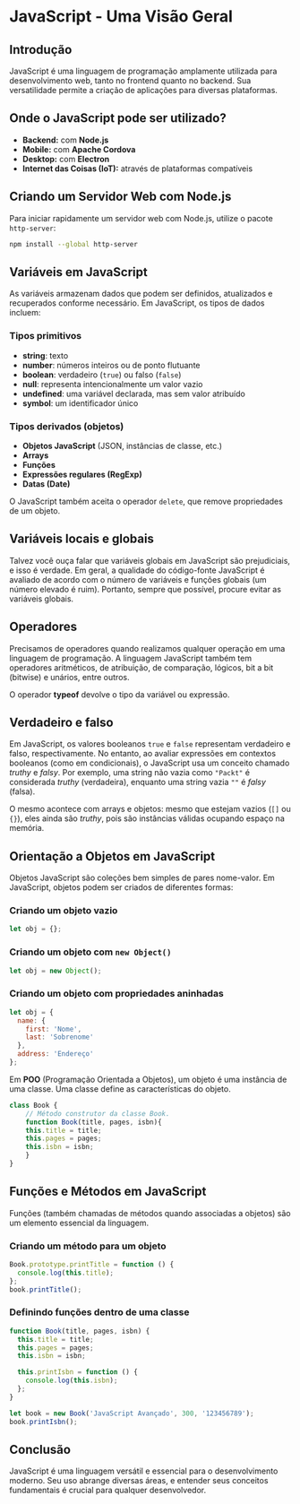 # JavaScript - Uma Visão Geral

## Introdução

JavaScript é uma linguagem de programação amplamente utilizada para desenvolvimento web, tanto no frontend quanto no backend. Sua versatilidade permite a criação de aplicações para diversas plataformas.

## Onde o JavaScript pode ser utilizado?

- **Backend:** com **Node.js**
- **Mobile:** com **Apache Cordova**
- **Desktop:** com **Electron**
- **Internet das Coisas (IoT):** através de plataformas compatíveis

## Criando um Servidor Web com Node.js

Para iniciar rapidamente um servidor web com Node.js, utilize o pacote `http-server`:

```bash
npm install --global http-server
```

## Variáveis em JavaScript

As variáveis armazenam dados que podem ser definidos, atualizados e recuperados conforme necessário. Em JavaScript, os tipos de dados incluem:

### Tipos primitivos

- **string**: texto
- **number**: números inteiros ou de ponto flutuante
- **boolean**: verdadeiro (`true`) ou falso (`false`)
- **null**: representa intencionalmente um valor vazio
- **undefined**: uma variável declarada, mas sem valor atribuído
- **symbol**: um identificador único

### Tipos derivados (objetos)

- **Objetos JavaScript** (JSON, instâncias de classe, etc.)
- **Arrays**
- **Funções**
- **Expressões regulares (RegExp)**
- **Datas (Date)**

O JavaScript também aceita o operador `delete`, que remove propriedades de um objeto.



## Variáveis locais e globais

Talvez você ouça falar que variáveis globais em JavaScript são prejudiciais, e isso é verdade. Em geral, a qualidade do código-fonte JavaScript é avaliado de acordo com o número de variáveis e funções globais (um número elevado é ruim). Portanto, sempre que possível, procure evitar as variáveis globais.



## Operadores

Precisamos de operadores quando realizamos qualquer operação em uma linguagem de programação. A linguagem JavaScript também tem operadores aritméticos, de atribuição, de comparação, lógicos, bit a bit (bitwise) e unários, entre outros.

O operador **typeof** devolve o tipo da variável ou expressão.



## Verdadeiro e falso

Em JavaScript, os valores booleanos `true` e `false` representam verdadeiro e falso, respectivamente. No entanto, ao avaliar expressões em contextos booleanos (como em condicionais), o JavaScript usa um conceito chamado _truthy_ e _falsy_. Por exemplo, uma string não vazia como `"Packt"` é considerada _truthy_ (verdadeira), enquanto uma string vazia `""` é _falsy_ (falsa).

O mesmo acontece com arrays e objetos: mesmo que estejam vazios (`[]` ou `{}`), eles ainda são _truthy_, pois são instâncias válidas ocupando espaço na memória.



## Orientação a Objetos em JavaScript

Objetos JavaScript são coleções bem simples de pares nome-valor. Em JavaScript, objetos podem ser criados de diferentes formas:

### Criando um objeto vazio

```js
let obj = {};
```

### Criando um objeto com `new Object()`

```js
let obj = new Object();
```

### Criando um objeto com propriedades aninhadas

```js
let obj = {
  name: {
    first: 'Nome',
    last: 'Sobrenome'
  },
  address: 'Endereço'
};
```

Em **POO** (Programação Orientada a Objetos), um objeto é uma instância de uma classe. Uma classe define as características do objeto.

```js
class Book {
    // Método construtor da classe Book.
    function Book(title, pages, isbn){
    this.title = title;
    this.pages = pages;
    this.isbn = isbn;
    }
}
```

## Funções e Métodos em JavaScript

Funções (também chamadas de métodos quando associadas a objetos) são um elemento essencial da linguagem.

### Criando um método para um objeto

```js
Book.prototype.printTitle = function () {
  console.log(this.title);
};
book.printTitle();
```

### Definindo funções dentro de uma classe

```js
function Book(title, pages, isbn) {
  this.title = title;
  this.pages = pages;
  this.isbn = isbn;

  this.printIsbn = function () {
    console.log(this.isbn);
  };
}

let book = new Book('JavaScript Avançado', 300, '123456789');
book.printIsbn();
```

## Conclusão

JavaScript é uma linguagem versátil e essencial para o desenvolvimento moderno. Seu uso abrange diversas áreas, e entender seus conceitos fundamentais é crucial para qualquer desenvolvedor.
